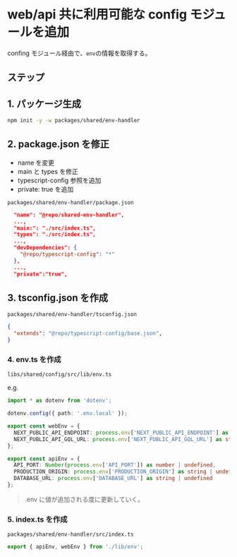 # web/api 共に利用可能な config モジュールを追加

confing モジュール経由で、`env`の情報を取得する。

## ステップ

## 1. パッケージ生成

```bash
npm init -y -w packages/shared/env-handler
```

## 2. package.json を修正

- name を変更
- main と types を修正
- typescript-config 参照を追加
- private: true を追加

`packages/shared/env-handler/package.json`

```json
  "name": "@repo/shared-env-handler",
  ...,
  "main:": "./src/index.ts",
  "types": "./src/index.ts",
  ...,
  "devDependencies": {
    "@repo/typescript-config": "*"
  },
  ...,
  "private":"true",
```

## 3. tsconfig.json を作成

`packages/shared/env-handler/tsconfig.json`

```json
{
  "extends": "@repo/typescript-config/base.json",
}
```

### 4. env.ts を作成

 `libs/shared/config/src/lib/env.ts`

e.g. 
```ts
import * as dotenv from 'dotenv';

dotenv.config({ path: '.env.local' });

export const webEnv = {
  NEXT_PUBLIC_API_ENDPOINT: process.env['NEXT_PUBLIC_API_ENDPOINT'] as string | undefined,
  NEXT_PUBLIC_API_GQL_URL: process.env['NEXT_PUBLIC_API_GQL_URL'] as string | undefined
};

export const apiEnv = {
  API_PORT: Number(process.env['API_PORT']) as number | undefined,
  PRODUCTION_ORIGIN: process.env['PRODUCTION_ORIGIN'] as string | undefined,
  DATABASE_URL: process.env['DATABASE_URL'] as string | undefined
};
```

 > .env に値が追加される度に更新していく。

### 5. index.ts を作成

`packages/shared/env-handler/src/index.ts`

```ts
export { apiEnv, webEnv } from './lib/env';
```